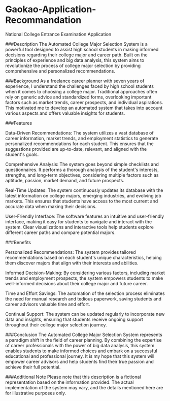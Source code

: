 # Gaokao-Application-Recommandation
 National College Entrance Examination Application


###Description
The Automated College Major Selection System is a powerful tool designed to assist high school students in making informed decisions regarding their college major and career path. Built on the principles of experience and big data analysis, this system aims to revolutionize the process of college major selection by providing comprehensive and personalized recommendations.

###Background
As a freelance career planner with seven years of experience, I understand the challenges faced by high school students when it comes to choosing a college major. Traditional approaches often rely on generic advice and standardized forms, overlooking important factors such as market trends, career prospects, and individual aspirations. This motivated me to develop an automated system that takes into account various aspects and offers valuable insights for students.

###Features

Data-Driven Recommendations: The system utilizes a vast database of career information, market trends, and employment statistics to generate personalized recommendations for each student. This ensures that the suggestions provided are up-to-date, relevant, and aligned with the student's goals.

Comprehensive Analysis: The system goes beyond simple checklists and questionnaires. It performs a thorough analysis of the student's interests, strengths, and long-term objectives, considering multiple factors such as aptitude, passion, market demand, and future prospects.

Real-Time Updates: The system continuously updates its database with the latest information on college majors, emerging industries, and evolving job markets. This ensures that students have access to the most current and accurate data when making their decisions.

User-Friendly Interface: The software features an intuitive and user-friendly interface, making it easy for students to navigate and interact with the system. Clear visualizations and interactive tools help students explore different career paths and compare potential majors.

###Benefits

Personalized Recommendations: The system provides tailored recommendations based on each student's unique characteristics, helping them discover majors that align with their interests and abilities.

Informed Decision-Making: By considering various factors, including market trends and employment prospects, the system empowers students to make well-informed decisions about their college major and future career.

Time and Effort Savings: The automation of the selection process eliminates the need for manual research and tedious paperwork, saving students and career advisors valuable time and effort.

Continual Support: The system can be updated regularly to incorporate new data and insights, ensuring that students receive ongoing support throughout their college major selection journey.

###Conclusion
The Automated College Major Selection System represents a paradigm shift in the field of career planning. By combining the expertise of career professionals with the power of big data analysis, this system enables students to make informed choices and embark on a successful educational and professional journey. It is my hope that this system will empower career advisors and help students find their true passion and achieve their full potential.

###Additional Note
Please note that this description is a fictional representation based on the information provided. The actual implementation of the system may vary, and the details mentioned here are for illustrative purposes only.